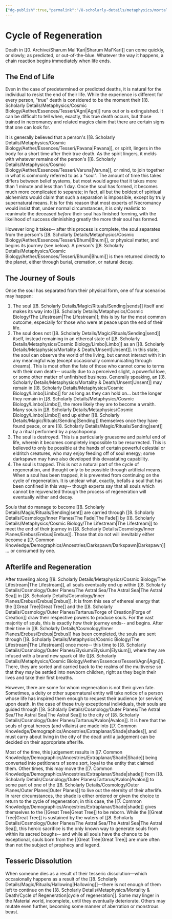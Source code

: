 ```yaml
---
{"dg-publish":true,"permalink":"/8-scholarly-details/metaphysics/mortality-and-death/cycle-of-regeneration/","noteIcon":""}
---
```


# Cycle of Regeneration

Death in [[0. Archive/Sharum Mal'Kari\|Sharum Mal'Kari]] can come quickly, or slowly; as predicted, or out-of-the-blue. Whatever the way it happens, a chain reaction begins immediately when life ends. 

## The End of Life

Even in the case of predetermined or predicted deaths, it is natural for the individual to resist the end of their life. While the experience is different for every person, "true" death is considered to be the moment their [[8. Scholarly Details/Metaphysics/Cosmic Biology/Aether/Essences/Tesseri/Agni\|Agni]] runs out or is extinguished. It can be difficult to tell when, exactly, this true death occurs, but those trained in necromancy and related magics claim that there are certain signs that one can look for. 

It is generally believed that a person's [[8. Scholarly Details/Metaphysics/Cosmic Biology/Aether/Essences/Tesseri/Pavana\|Pavana]], or spirit, lingers in the body for a short time after their true death. As the spirit lingers, it melds with whatever remains of the person's [[8. Scholarly Details/Metaphysics/Cosmic Biology/Aether/Essences/Tesseri/Varuna\|Varuna]], or mind, to join together in what is commonly referred to as a "soul". The amount of time this takes differs between belief systems, but most would agree that it takes more than 1 minute and less than 1 day. Once the soul has formed, it becomes much more complicated to separate; in fact, all but the boldest of spiritual alchemists would claim that such a separation is impossible, except by truly supernatural means. It is for this reason that most experts of Necromancy would insist that, under normal circumstances, it is only realistic to reanimate the deceased *before* their soul has finished forming, with the likelihood of success diminishing greatly the more their soul has formed. 

However long it takes-- after this process is complete, the soul separates from the person's [[8. Scholarly Details/Metaphysics/Cosmic Biology/Aether/Essences/Tesseri/Bhumi\|Bhumi]], or physical matter, and begins its journey (see below). A person's [[8. Scholarly Details/Metaphysics/Cosmic Biology/Aether/Essences/Tesseri/Bhumi\|Bhumi]] is then returned directly to the planet, either through burial, cremation, or natural decay. 

## The Journey of Souls

Once the soul has separated from their physical form, one of four scenarios may happen: 

1. The soul [[8. Scholarly Details/Magic/Rituals/Sending\|sends]] itself and makes its way into [[8. Scholarly Details/Metaphysics/Cosmic Biology/The Lifestream\|The Lifestream]]; this is by far the most common outcome, especially for those who were at peace upon the end of their life. 
2. The soul does not [[8. Scholarly Details/Magic/Rituals/Sending\|send]] itself, instead remaining in an ethereal state of [[8. Scholarly Details/Metaphysics/Cosmic Biology/Limbo\|Limbo]] as an [[8. Scholarly Details/Metaphysics/Mortality & Death/Unsent\|Unsent]]. In this state, the soul can observe the world of the living, but cannot interact with it in any meaningful way (except occasionally communicating through dreams). This is most often the fate of those who cannot come to terms with their own death-- usually due to a perceived slight, a powerful love, or some other matter of unfinished business. Generally speaking, an [[8. Scholarly Details/Metaphysics/Mortality & Death/Unsent\|Unsent]] may remain in [[8. Scholarly Details/Metaphysics/Cosmic Biology/Limbo\|Limbo]] for as long as they can hold on... but the longer they remain in [[8. Scholarly Details/Metaphysics/Cosmic Biology/Limbo\|Limbo]], the more likely they are to become a wraith. Many souls in [[8. Scholarly Details/Metaphysics/Cosmic Biology/Limbo\|Limbo]] end up either [[8. Scholarly Details/Magic/Rituals/Sending\|Sending]] themselves once they have found peace, or are [[8. Scholarly Details/Magic/Rituals/Sending\|sent]] by a ritual performed by a psychopomp. 
3. The soul is destroyed. This is a particularly gruesome and painful end of life, wherein it becomes completely impossible to be resurrected. This is believed to only be possible at the hands of certain powerful celestial or eldritch creatures, who may enjoy feeding off of soul energy; some darkspawn may have also developed this devastating capability. 
4. The soul is trapped. This is not a natural part of the cycle of regeneration, and thought only to be possible through artificial means. When a soul has been trapped, it is prevented from continuing on the cycle of regeneration. It is unclear what, exactly, befalls a soul that has been confined in this way-- though experts say that all souls which cannot be rejuvenated through the process of regeneration will eventually wither and decay. 

Souls that do manage to become [[8. Scholarly Details/Magic/Rituals/Sending\|sent]] are carried through [[8. Scholarly Details/Cosmology/Inner Planes/The Fade\|The Fade]] by [[8. Scholarly Details/Metaphysics/Cosmic Biology/The Lifestream\|The Lifestream]] to meet the end of their journey in [[8. Scholarly Details/Cosmology/Inner Planes/Erebus/Erebus\|Erebus]]. Those that do not will inevitably either become a [[7. Common Knowledge/Demographics/Ancestries/Darkspawn/Darkspawn\|Darkspawn]]... or consumed by one. 

## Afterlife and Regeneration

After traveling along [[8. Scholarly Details/Metaphysics/Cosmic Biology/The Lifestream\|The Lifestream]], all souls eventually end up within [[8. Scholarly Details/Cosmology/Outer Planes/The Astral Sea/The Astral Sea\|The Astral Sea]] in [[8. Scholarly Details/Cosmology/Inner Planes/Erebus/Erebus\|Erebus]]. It is from this sea of ethereal energy that the [[Great Tree\|Great Tree]] and the [[8. Scholarly Details/Cosmology/Outer Planes/Tartarus/Forge of Creation\|Forge of Creation]] draw their respective powers to produce souls. For the vast majority of souls, this is exactly how their journey ends-- and begins. After their time in [[8. Scholarly Details/Cosmology/Inner Planes/Erebus/Erebus\|Erebus]] has been completed, the souls are sent through [[8. Scholarly Details/Metaphysics/Cosmic Biology/The Lifestream\|The Lifestream]] once more-- this time to [[8. Scholarly Details/Cosmology/Outer Planes/Elysium/Elysium\|Elysium]], where they are infused with a brand new spark of life ([[8. Scholarly Details/Metaphysics/Cosmic Biology/Aether/Essences/Tesseri/Agni\|Agni]]). There, they are sorted and carried back to the realms of the multiverse so that they may be settled into newborn children, right as they begin their lives and take their first breaths.

However, there are some for whom regeneration is not their given fate. Sometimes, a deity or other supernatural entity will take notice of a person whose life has inspired them enough to request their audience (or service) upon death. In the case of these truly exceptional individuals, their souls are guided through [[8. Scholarly Details/Cosmology/Outer Planes/The Astral Sea/The Astral Sea\|The Astral Sea]] to the city of [[8. Scholarly Details/Cosmology/Outer Planes/Tartarus/Avalon\|Avalon]]. It is here that the souls of great heroes (and villains) are made into [[7. Common Knowledge/Demographics/Ancestries/Extraplanar/Shade\|shades]], and must carry about living in the city of the dead until a judgement can be decided on their appropriate afterlife. 

Most of the time, this judgement results in [[7. Common Knowledge/Demographics/Ancestries/Extraplanar/Shade\|Shade]] being converted into petitioners of some sort, loyal to the entity that claimed them. Other times, this may move the [[7. Common Knowledge/Demographics/Ancestries/Extraplanar/Shade\|shade]] from [[8. Scholarly Details/Cosmology/Outer Planes/Tartarus/Avalon\|Avalon]] to some part of one of the [[8. Scholarly Details/Cosmology/Outer Planes/Outer Planes\|Outer Planes]] to live out the eternity of their afterlife. In rarer circumstances, the shade is either ordered or given the choice to return to the cycle of regeneration; in this case, the [[7. Common Knowledge/Demographics/Ancestries/Extraplanar/Shade\|shade]] gives themselves to the [[Great Tree\|Great Tree]] to be reborn. While the [[Great Tree\|Great Tree]] is sustained by the waters of [[8. Scholarly Details/Cosmology/Outer Planes/The Astral Sea/The Astral Sea\|The Astral Sea]], this heroic sacrifice is the only known way to generate souls from within its sacred boughs-- and while all souls have the chance to be exceptional, souls born from the [[Great Tree\|Great Tree]] are more often than not the subject of prophecy and legend. 

## Tesseric Dissolution 

When someone dies as a result of their tesseric dissolution—which occasionally happens as a result of the [[8. Scholarly Details/Magic/Rituals/Hallowing\|Hallowing]]—there is not enough of them left to continue on the [[8. Scholarly Details/Metaphysics/Mortality & Death/Cycle of Regeneration\|cycle of regeneration]]. Some may linger in the Material world, incomplete, until they eventually deteriorate. Others may mutate even further, becoming some manner of aberration or monstrous beast.